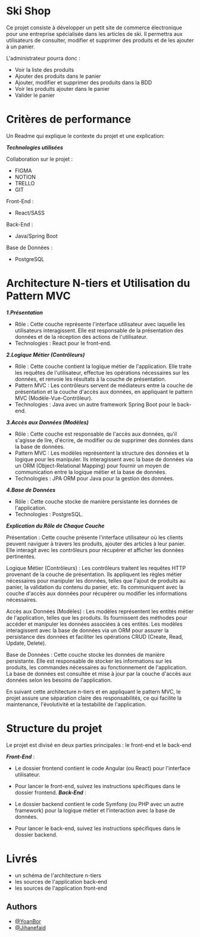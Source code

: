 
# Ski Shop

Ce projet consiste à développer un petit site de commerce électronique pour une entreprise spécialisée dans les articles de ski. Il permettra aux utilisateurs de consulter, modifier et supprimer des produits et de les ajouter à un panier.

L'administrateur pourra donc :

- Voir la liste des produits
- Ajouter des produits dans le panier 
- Ajouter, modifier et supprimer des produits dans la BDD
- Voir les produits ajouter dans le panier
- Valider le panier

# Critères de performance 

Un Readme qui explique le contexte du projet et une explication: 


***Technologies utilisées*** 

Collaboration sur le projet :

- FIGMA
- NOTION
- TRELLO 
- GIT 

Front-End :

- React/SASS

Back-End :

- Java/Spring Boot

Base de Données : 

- PostgreSQL 

#  Architecture N-tiers et Utilisation du Pattern MVC 

***1.Présentation***
* Rôle : Cette couche représente l'interface utilisateur avec laquelle les utilisateurs interagissent. Elle est responsable de la présentation des données et de la réception des actions de l'utilisateur.
* Technologies : React pour le front-end.


***2.Logique Métier (Contrôleurs)***

- Rôle : Cette couche contient la logique métier de l'application. Elle traite les requêtes de l'utilisateur, effectue les opérations nécessaires sur les données, et renvoie les résultats à la couche de présentation.
- Pattern MVC : Les contrôleurs servent de médiateurs entre la couche de présentation et la couche d'accès aux données, en appliquant le pattern MVC (Modèle-Vue-Contrôleur).
- Technologies : Java avec un autre framework Spring Boot pour le back-end.


***3.Accès aux Données (Modèles)***
- Rôle : Cette couche est responsable de l'accès aux données, qu'il s'agisse de lire, d'écrire, de modifier ou de supprimer des données dans la base de données.
- Pattern MVC : Les modèles représentent la structure des données et la logique pour les manipuler. Ils interagissent avec la base de données via un ORM (Object-Relational Mapping) pour fournir un moyen de communication entre la logique métier et la base de données.
- Technologies : JPA ORM pour Java pour la gestion des données.


***4.Base de Données***
- Rôle : Cette couche stocke de manière persistante les données de l'application.
- Technologies : PostgreSQL.

***Explication du Rôle de Chaque Couche***

Présentation : Cette couche présente l'interface utilisateur où les clients peuvent naviguer à travers les produits, ajouter des articles à leur panier. Elle interagit avec les contrôleurs pour récupérer et afficher les données pertinentes.

Logique Métier (Contrôleurs) : Les contrôleurs traitent les requêtes HTTP provenant de la couche de présentation. Ils appliquent les règles métier nécessaires pour manipuler les données, telles que l'ajout de produits au panier, la validation du contenu du panier, etc. Ils communiquent avec la couche d'accès aux données pour récupérer ou modifier les informations nécessaires.

Accès aux Données (Modèles) : Les modèles représentent les entités métier de l'application, telles que les produits. Ils fournissent des méthodes pour accéder et manipuler les données associées à ces entités. Les modèles interagissent avec la base de données via un ORM pour assurer la persistance des données et faciliter les opérations CRUD (Create, Read, Update, Delete).

Base de Données : Cette couche stocke les données de manière persistante. Elle est responsable de stocker les informations sur les produits, les commandes  nécessaires au fonctionnement de l'application. La base de données est consultée et mise à jour par la couche d'accès aux données selon les besoins de l'application.

En suivant cette architecture n-tiers et en appliquant le pattern MVC, le projet assure une séparation claire des responsabilités, ce qui facilite la maintenance, l'évolutivité et la testabilité de l'application.


# Structure du projet 

Le projet est divisé en deux parties principales : le front-end et le back-end

***Front-End*** : 

- Le dossier frontend contient le code Angular (ou React) pour l'interface utilisateur.
- Pour lancer le front-end, suivez les instructions spécifiques dans le dossier frontend.
***Back-End*** : 

- Le dossier backend contient le code Symfony (ou PHP avec un autre framework) pour la logique métier et l'interaction avec la base de données.
- Pour lancer le back-end, suivez les instructions spécifiques dans le dossier backend.


# Livrés 

* un schéma de l'architecture n-tiers
* les sources de l'application back-end
* les sources de l'application front-end


## Authors

- [@YoanBor](https://www.github.com/octokatherine)
- [@Jihanefaid](https://www.github.com/octokatherine)









